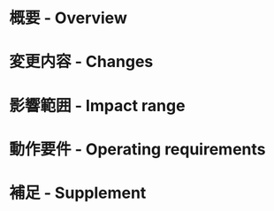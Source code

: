 # 概要 - Overview

# 変更内容 - Changes

# 影響範囲 - Impact range

# 動作要件 - Operating requirements

# 補足 - Supplement
